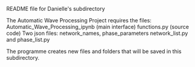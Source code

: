 README file for Danielle's subdirectory

The Automatic Wave Processing Project requires the files: 
Automatic_Wave_Processing_ipynb (main interface)
functions.py (source code)
Two json files: network_names, phase_parameters
network_list.py and phase_list.py

The programme creates new files and folders that will be saved in this subdirectory. 
